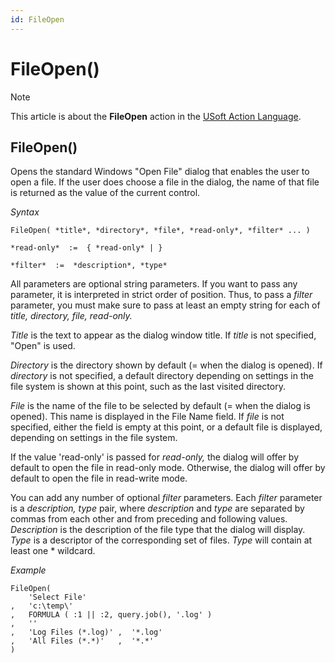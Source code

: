 ```yaml
---
id: FileOpen
---
```


# FileOpen()



> [!NOTE]
> This article is about the **FileOpen** action in the [USoft Action Language](/docs/Task%20flow/Action%20Language%20reference/USoft%20Action%20Language.md).

## **FileOpen()**

Opens the standard Windows "Open File" dialog that enables the user to open a file. If the user does choose a file in the dialog, the name of that file is returned as the value of the current control.

*Syntax*

```
FileOpen( *title*, *directory*, *file*, *read-only*, *filter* ... )

*read-only*  :=  { *read-only* | }

*filter*  :=  *description*, *type*
```

All parameters are optional string parameters. If you want to pass any parameter, it is interpreted in strict order of position. Thus, to pass a *filter* parameter, you must make sure to pass at least an empty string for each of *title, directory, file, read-only.*

*Title* is the text to appear as the dialog window title. If *title* is not specified, "Open" is used.

*Directory* is the directory shown by default (= when the dialog is opened). If *directory* is not specified, a default directory depending on settings in the file system is shown at this point, such as the last visited directory.

*File* is the name of the file to be selected by default (= when the dialog is opened). This name is displayed in the File Name field. If *file* is not specified, either the field is empty at this point, or a default file is displayed, depending on settings in the file system.

If the value 'read-only' is passed for *read-only,* the dialog will offer by default to open the file in read-only mode. Otherwise, the dialog will offer by default to open the file in read-write mode.

You can add any number of optional *filter* parameters. Each *filter* parameter is a *description, type* pair, where *description* and *type* are separated by commas from each other and from preceding and following values. *Description* is the description of the file type that the dialog will display. *Type* is a descriptor of the corresponding set of files. *Type* will contain at least one * wildcard.

*Example*

```
FileOpen( 
    'Select File'
,   'c:\temp\' 
,   FORMULA ( :1 || :2, query.job(), '.log' )
,   ''
,   'Log Files (*.log)' ,  '*.log'
,   'All Files (*.*)'   ,  '*.*' 
)
```

 